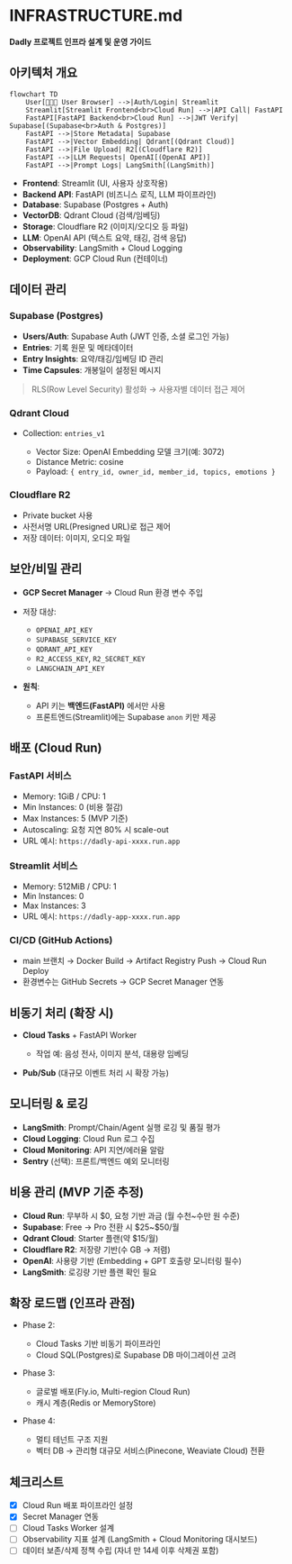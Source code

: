 
# INFRASTRUCTURE.md  
**Dadly 프로젝트 인프라 설계 및 운영 가이드**

## 아키텍처 개요

```mermaid
flowchart TD
    User[👨‍👩‍👧 User Browser] -->|Auth/Login| Streamlit
    Streamlit[Streamlit Frontend<br>Cloud Run] -->|API Call| FastAPI
    FastAPI[FastAPI Backend<br>Cloud Run] -->|JWT Verify| Supabase[(Supabase<br>Auth & Postgres)]
    FastAPI -->|Store Metadata| Supabase
    FastAPI -->|Vector Embedding| Qdrant[(Qdrant Cloud)]
    FastAPI -->|File Upload| R2[(Cloudflare R2)]
    FastAPI -->|LLM Requests| OpenAI[(OpenAI API)]
    FastAPI -->|Prompt Logs| LangSmith[(LangSmith)]
````

* **Frontend**: Streamlit (UI, 사용자 상호작용)
* **Backend API**: FastAPI (비즈니스 로직, LLM 파이프라인)
* **Database**: Supabase (Postgres + Auth)
* **VectorDB**: Qdrant Cloud (검색/임베딩)
* **Storage**: Cloudflare R2 (이미지/오디오 등 파일)
* **LLM**: OpenAI API (텍스트 요약, 태깅, 검색 응답)
* **Observability**: LangSmith + Cloud Logging
* **Deployment**: GCP Cloud Run (컨테이너)

## 데이터 관리

### Supabase (Postgres)

* **Users/Auth**: Supabase Auth (JWT 인증, 소셜 로그인 가능)
* **Entries**: 기록 원문 및 메타데이터
* **Entry Insights**: 요약/태깅/임베딩 ID 관리
* **Time Capsules**: 개봉일이 설정된 메시지

> RLS(Row Level Security) 활성화 → 사용자별 데이터 접근 제어

### Qdrant Cloud

* Collection: `entries_v1`

  * Vector Size: OpenAI Embedding 모델 크기(예: 3072)
  * Distance Metric: cosine
  * Payload: `{ entry_id, owner_id, member_id, topics, emotions }`

### Cloudflare R2

* Private bucket 사용
* 사전서명 URL(Presigned URL)로 접근 제어
* 저장 데이터: 이미지, 오디오 파일

## 보안/비밀 관리

* **GCP Secret Manager** → Cloud Run 환경 변수 주입

* 저장 대상:

  * `OPENAI_API_KEY`
  * `SUPABASE_SERVICE_KEY`
  * `QDRANT_API_KEY`
  * `R2_ACCESS_KEY`, `R2_SECRET_KEY`
  * `LANGCHAIN_API_KEY`

* **원칙**:

  * API 키는 **백엔드(FastAPI)** 에서만 사용
  * 프론트엔드(Streamlit)에는 Supabase `anon` 키만 제공

## 배포 (Cloud Run)

### FastAPI 서비스

* Memory: 1GiB / CPU: 1
* Min Instances: 0 (비용 절감)
* Max Instances: 5 (MVP 기준)
* Autoscaling: 요청 지연 80% 시 scale-out
* URL 예시: `https://dadly-api-xxxx.run.app`

### Streamlit 서비스

* Memory: 512MiB / CPU: 1
* Min Instances: 0
* Max Instances: 3
* URL 예시: `https://dadly-app-xxxx.run.app`

### CI/CD (GitHub Actions)

* main 브랜치 → Docker Build → Artifact Registry Push → Cloud Run Deploy
* 환경변수는 GitHub Secrets → GCP Secret Manager 연동

## 비동기 처리 (확장 시)

* **Cloud Tasks** + FastAPI Worker

  * 작업 예: 음성 전사, 이미지 분석, 대용량 임베딩
* **Pub/Sub** (대규모 이벤트 처리 시 확장 가능)

## 모니터링 & 로깅

* **LangSmith**: Prompt/Chain/Agent 실행 로깅 및 품질 평가
* **Cloud Logging**: Cloud Run 로그 수집
* **Cloud Monitoring**: API 지연/에러율 알람
* **Sentry** (선택): 프론트/백엔드 예외 모니터링

## 비용 관리 (MVP 기준 추정)

* **Cloud Run**: 무부하 시 \$0, 요청 기반 과금 (월 수천\~수만 원 수준)
* **Supabase**: Free → Pro 전환 시 \$25\~\$50/월
* **Qdrant Cloud**: Starter 플랜(약 \$15/월)
* **Cloudflare R2**: 저장량 기반(수 GB → 저렴)
* **OpenAI**: 사용량 기반 (Embedding + GPT 호출량 모니터링 필수)
* **LangSmith**: 로깅량 기반 플랜 확인 필요

## 확장 로드맵 (인프라 관점)

* Phase 2:

  * Cloud Tasks 기반 비동기 파이프라인
  * Cloud SQL(Postgres)로 Supabase DB 마이그레이션 고려
* Phase 3:

  * 글로벌 배포(Fly.io, Multi-region Cloud Run)
  * 캐시 계층(Redis or MemoryStore)
* Phase 4:

  * 멀티 테넌트 구조 지원
  * 벡터 DB → 관리형 대규모 서비스(Pinecone, Weaviate Cloud) 전환

## 체크리스트

* [x] Cloud Run 배포 파이프라인 설정
* [x] Secret Manager 연동
* [ ] Cloud Tasks Worker 설계
* [ ] Observability 지표 설계 (LangSmith + Cloud Monitoring 대시보드)
* [ ] 데이터 보존/삭제 정책 수립 (자녀 만 14세 이후 삭제권 포함)
